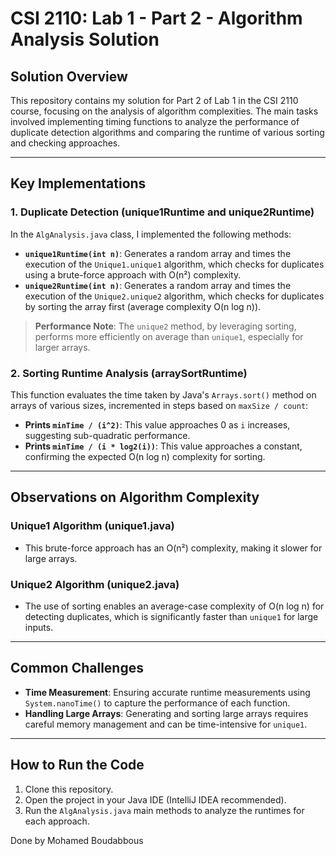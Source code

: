 # CSI 2110: Lab 1 - Part 2 - Algorithm Analysis Solution

## Solution Overview

This repository contains my solution for Part 2 of Lab 1 in the CSI 2110 course, focusing on the analysis of algorithm complexities. The main tasks involved implementing timing functions to analyze the performance of duplicate detection algorithms and comparing the runtime of various sorting and checking approaches.

---

## Key Implementations

### 1. Duplicate Detection (unique1Runtime and unique2Runtime)
In the `AlgAnalysis.java` class, I implemented the following methods:

- **`unique1Runtime(int n)`**: Generates a random array and times the execution of the `Unique1.unique1` algorithm, which checks for duplicates using a brute-force approach with O(n²) complexity.
- **`unique2Runtime(int n)`**: Generates a random array and times the execution of the `Unique2.unique2` algorithm, which checks for duplicates by sorting the array first (average complexity O(n log n)).

> **Performance Note**: The `unique2` method, by leveraging sorting, performs more efficiently on average than `unique1`, especially for larger arrays.

### 2. Sorting Runtime Analysis (arraySortRuntime)
This function evaluates the time taken by Java's `Arrays.sort()` method on arrays of various sizes, incremented in steps based on `maxSize / count`:
- **Prints `minTime / (i^2)`**: This value approaches 0 as `i` increases, suggesting sub-quadratic performance.
- **Prints `minTime / (i * log2(i))`**: This value approaches a constant, confirming the expected O(n log n) complexity for sorting.

---

## Observations on Algorithm Complexity

### Unique1 Algorithm (unique1.java)
- This brute-force approach has an O(n²) complexity, making it slower for large arrays.

### Unique2 Algorithm (unique2.java)
- The use of sorting enables an average-case complexity of O(n log n) for detecting duplicates, which is significantly faster than `unique1` for large inputs.

---

## Common Challenges
- **Time Measurement**: Ensuring accurate runtime measurements using `System.nanoTime()` to capture the performance of each function.
- **Handling Large Arrays**: Generating and sorting large arrays requires careful memory management and can be time-intensive for `unique1`.

---

## How to Run the Code
1. Clone this repository.
2. Open the project in your Java IDE (IntelliJ IDEA recommended).
3. Run the `AlgAnalysis.java` main methods to analyze the runtimes for each approach.

Done by Mohamed Boudabbous
